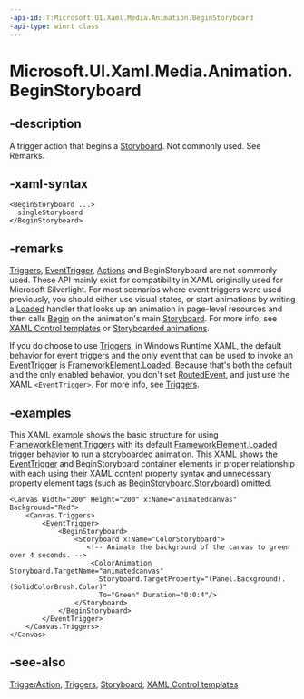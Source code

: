 ```yaml
---
-api-id: T:Microsoft.UI.Xaml.Media.Animation.BeginStoryboard
-api-type: winrt class
---
```


<!-- Class syntax.
public class BeginStoryboard : Windows.UI.Xaml.TriggerAction, Windows.UI.Xaml.Media.Animation.IBeginStoryboard
-->

# Microsoft.UI.Xaml.Media.Animation.BeginStoryboard

## -description
A trigger action that begins a [Storyboard](storyboard.md). Not commonly used. See Remarks.

## -xaml-syntax
```xaml
<BeginStoryboard ...>
  singleStoryboard
</BeginStoryboard>
```


## -remarks
[Triggers](../microsoft.ui.xaml/frameworkelement_triggers.md), [EventTrigger](../microsoft.ui.xaml/eventtrigger.md), [Actions](../microsoft.ui.xaml/eventtrigger_actions.md) and BeginStoryboard are not commonly used. These API mainly exist for compatibility in XAML originally used for Microsoft Silverlight. For most scenarios where event triggers were used previously, you should either use visual states, or start animations by writing a [Loaded](../microsoft.ui.xaml/frameworkelement_loaded.md) handler that looks up an animation in page-level resources and then calls [Begin](storyboard_begin_1621727531.md) on the animation's main [Storyboard](storyboard.md). For more info, see [XAML Control templates](/windows/apps/design/style/xaml-control-templates) or [Storyboarded animations](/windows/apps/design/motion/storyboarded-animations).

If you do choose to use [Triggers](../microsoft.ui.xaml/frameworkelement_triggers.md), in Windows Runtime XAML, the default behavior for event triggers and the only event that can be used to invoke an [EventTrigger](../microsoft.ui.xaml/eventtrigger.md) is [FrameworkElement.Loaded](../microsoft.ui.xaml/frameworkelement_loaded.md). Because that's both the default and the only enabled behavior, you don't set [RoutedEvent](../microsoft.ui.xaml/eventtrigger_routedevent.md), and just use the XAML `<EventTrigger>`. For more info, see [Triggers](../microsoft.ui.xaml/frameworkelement_triggers.md).

## -examples
This XAML example shows the basic structure for using [FrameworkElement.Triggers](../microsoft.ui.xaml/frameworkelement_triggers.md) with its default [FrameworkElement.Loaded](../microsoft.ui.xaml/frameworkelement_loaded.md) trigger behavior to run a storyboarded animation. This XAML shows the [EventTrigger](../microsoft.ui.xaml/eventtrigger.md) and BeginStoryboard container elements in proper relationship with each using their XAML content property syntax and unnecessary property element tags (such as [BeginStoryboard.Storyboard](beginstoryboard_storyboard.md)) omitted.

```xaml
<Canvas Width="200" Height="200" x:Name="animatedcanvas" Background="Red">
    <Canvas.Triggers>
        <EventTrigger>
            <BeginStoryboard>
                <Storyboard x:Name="ColorStoryboard">
                   <!-- Animate the background of the canvas to green over 4 seconds. -->
                    <ColorAnimation Storyboard.TargetName="animatedcanvas"
                      Storyboard.TargetProperty="(Panel.Background).(SolidColorBrush.Color)"
                      To="Green" Duration="0:0:4"/>
                </Storyboard>
            </BeginStoryboard>
        </EventTrigger>
    </Canvas.Triggers>
</Canvas>
```



## -see-also
[TriggerAction](../microsoft.ui.xaml/triggeraction.md), [Triggers](../microsoft.ui.xaml/frameworkelement_triggers.md), [Storyboard](storyboard.md), [XAML Control templates](/windows/apps/design/style/xaml-control-templates)
